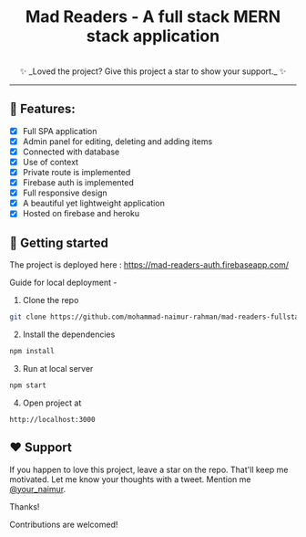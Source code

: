 <div align="center">
  
# Mad Readers - A full stack MERN stack application
<br/>
✨ _Loved the project? Give this project a star to show your support._ ✨
 </div>

---
## 🧐 Features:
- [x] Full SPA application
- [x] Admin panel for editing, deleting and adding items
- [x] Connected with database
- [x] Use of context
- [x] Private route is implemented
- [x] Firebase auth is implemented
- [x] Full responsive design
- [x] A beautiful yet lightweight application
- [x] Hosted on firebase and heroku

## 🚀 Getting started
The project is deployed here : https://mad-readers-auth.firebaseapp.com/

Guide for local deployment - 
1. Clone the repo
``` bash
git clone https://github.com/mohammad-naimur-rahman/mad-readers-fullstack-client.git
```
2. Install the dependencies
```bash
npm install
```
3. Run at local server
```bash
npm start
```
4. Open project at
```
http://localhost:3000
```

## ❤️ Support

If you happen to love this project, leave a star on the repo. That'll keep me motivated. Let me know your thoughts with a tweet. Mention me [@your_naimur](https://twitter.com/your_naimur).

Thanks!

Contributions are welcomed!
